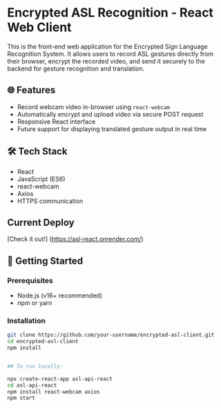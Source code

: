 # Encrypted ASL Recognition - React Web Client

This is the front-end web application for the Encrypted Sign Language Recognition System. It allows users to record ASL gestures directly from their browser, encrypt the recorded video, and send it securely to the backend for gesture recognition and translation.

## 🌐 Features

- Record webcam video in-browser using `react-webcam`
- Automatically encrypt and upload video via secure POST request
- Responsive React interface
- Future support for displaying translated gesture output in real time

## 🛠️ Tech Stack

- React
- JavaScript (ES6)
- react-webcam
- Axios
- HTTPS communication

## Current Deploy
[Check it out!] (https://asl-react.onrender.com/)

## 🚀 Getting Started

### Prerequisites

- Node.js (v16+ recommended)
- npm or yarn

### Installation

```bash
git clone https://github.com/your-username/encrypted-asl-client.git
cd encrypted-asl-client
npm install


## To run locally:

npx create-react-app asl-api-react
cd asl-api-react
npm install react-webcam axios
npm start 

